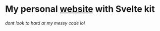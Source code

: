 # My personal [website](https://floschy.me/) with Svelte kit

###### dont look to hard at my messy code lol
